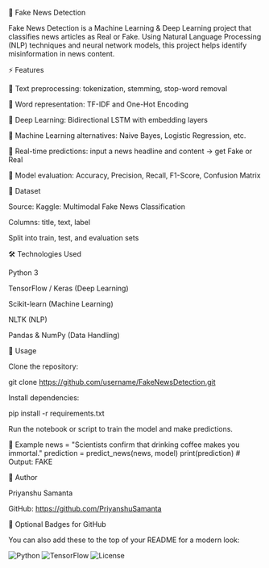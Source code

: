 📰 Fake News Detection

Fake News Detection is a Machine Learning & Deep Learning project that classifies news articles as Real or Fake. Using Natural Language Processing (NLP) techniques and neural network models, this project helps identify misinformation in news content.

⚡ Features

🔹 Text preprocessing: tokenization, stemming, stop-word removal

🔹 Word representation: TF-IDF and One-Hot Encoding

🔹 Deep Learning: Bidirectional LSTM with embedding layers

🔹 Machine Learning alternatives: Naive Bayes, Logistic Regression, etc.

🔹 Real-time predictions: input a news headline and content → get Fake or Real

🔹 Model evaluation: Accuracy, Precision, Recall, F1-Score, Confusion Matrix

📂 Dataset

Source: Kaggle: Multimodal Fake News Classification

Columns: title, text, label

Split into train, test, and evaluation sets

🛠️ Technologies Used

Python 3

TensorFlow / Keras (Deep Learning)

Scikit-learn (Machine Learning)

NLTK (NLP)

Pandas & NumPy (Data Handling)

🚀 Usage

Clone the repository:

git clone https://github.com/username/FakeNewsDetection.git


Install dependencies:

pip install -r requirements.txt


Run the notebook or script to train the model and make predictions.

📝 Example
news = "Scientists confirm that drinking coffee makes you immortal."
prediction = predict_news(news, model)
print(prediction)  # Output: FAKE

👤 Author

Priyanshu Samanta

GitHub: https://github.com/PriyanshuSamanta

🌟 Optional Badges for GitHub

You can also add these to the top of your README for a modern look:

![Python](https://img.shields.io/badge/Python-3.10-blue)
![TensorFlow](https://img.shields.io/badge/TensorFlow-Keras-orange)
![License](https://img.shields.io/badge/License-MIT-green)
